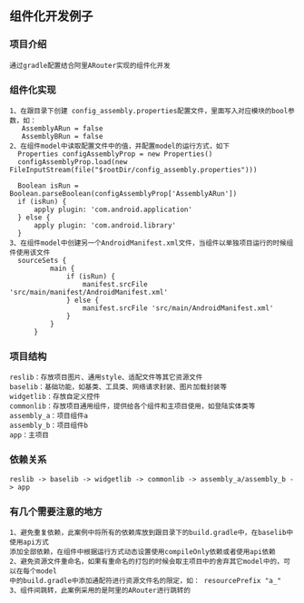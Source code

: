 组件化开发例子
-------------
### 项目介绍
    通过gradle配置结合阿里ARouter实现的组件化开发
### 组件化实现
    1、在跟目录下创建 config_assembly.properties配置文件，里面写入对应模块的bool参数，如：
       AssemblyARun = false
       AssemblyBRun = false
    2、在组件model中读取配置文件中的值，并配置model的运行方式，如下
      Properties configAssemblyProp = new Properties()
      configAssemblyProp.load(new FileInputStream(file("$rootDir/config_assembly.properties")))

      Boolean isRun = Boolean.parseBoolean(configAssemblyProp['AssemblyARun'])
      if (isRun) {
          apply plugin: 'com.android.application'
      } else {
          apply plugin: 'com.android.library'
      }
    3、在组件model中创建另一个AndroidManifest.xml文件，当组件以单独项目运行的时候组件使用该文件
      sourceSets {
              main {
                  if (isRun) {
                      manifest.srcFile 'src/main/manifest/AndroidManifest.xml'
                  } else {
                      manifest.srcFile 'src/main/AndroidManifest.xml'
                  }
              }
          }
### 项目结构
    reslib：存放项目图片、通用style、适配文件等其它资源文件
    baselib：基础功能，如基类、工具类、网络请求封装、图片加载封装等
    widgetlib：存放自定义控件
    commonlib：存放项目通用组件，提供给各个组件和主项目使用，如登陆实体类等
    assembly_a：项目组件a
    assembly_b：项目组件b
    app：主项目
### 依赖关系
    reslib -> baselib -> widgetlib -> commonlib -> assembly_a/assembly_b -> app 
### 有几个需要注意的地方
    1、避免重复依赖，此案例中将所有的依赖库放到跟目录下的build.gradle中，在baselib中使用api方式
    添加全部依赖，在组件中根据运行方式动态设置使用compileOnly依赖或者使用api依赖
    2、避免资源文件重命名，如果有重命名的打包的时候会取主项目中的舍弃其它model中的，可以在每个model
    中的build.gradle中添加通配符进行资源文件名的限定，如： resourcePrefix "a_"
    3、组件间跳转，此案例采用的是阿里的ARouter进行跳转的
    
    
    
    
    
